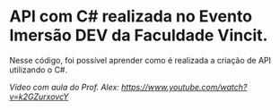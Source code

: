 # API com C# realizada no Evento Imersão DEV da Faculdade Vincit.

Nesse código, foi possível aprender como é realizada a criação de API utilizando o C#.

*Vídeo com aula do Prof. Alex: https://www.youtube.com/watch?v=k2GZurxovcY*


